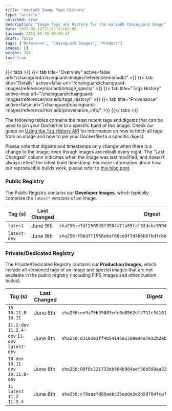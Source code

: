 ```yaml
---
title: "mariadb Image Tags History"
type: "article"
unlisted: true
description: "Image Tags and History for the mariadb Chainguard Image"
date: 2023-06-22T11:07:52+02:00
lastmod: 2024-06-10 00:50:47
draft: false
tags: ["Reference", "Chainguard Images", "Product"]
images: []
weight: 700
toc: true
---
```


{{< tabs >}}
{{< tab title="Overview" active=false url="/chainguard/chainguard-images/reference/mariadb/" >}}
{{< tab title="Details" active=false url="/chainguard/chainguard-images/reference/mariadb/image_specs/" >}}
{{< tab title="Tags History" active=true url="/chainguard/chainguard-images/reference/mariadb/tags_history/" >}}
{{< tab title="Provenance" active=false url="/chainguard/chainguard-images/reference/mariadb/provenance_info/" >}}
{{</ tabs >}}

The following tables contains the most recent tags and digests that can be used to pin your Dockerfile to a specific build of this image. Check our guide on [Using the Tag History API](/chainguard/chainguard-images/using-the-tag-history-api/) for information on how to fetch all tags from an image and how to pin your Dockerfile to a specific digest.

Please note that digests and timestamps only change when there is a change to the image, even though images are rebuilt every night. The "Last Changed" column indicates when the image was last modified, and doesn't always reflect the latest build timestamp. For more information about how our reproducible builds work, please refer to [this blog post](https://www.chainguard.dev/unchained/reproducing-chainguards-reproducible-image-builds).

### Public Registry
The Public Registry contains our **Developer Images**, which typically comprise the `latest*` versions of an image.

| Tag (s)       | Last Changed | Digest                                                                    |
|---------------|--------------|---------------------------------------------------------------------------|
|  `latest`     | June 9th     | `sha256:e7df250045f3984a7fa85faf52dcbc9594075b7ee5c0e146d28f9a8f6113ca81` |
|  `latest-dev` | June 9th     | `sha256:f9bd7f1968e6af66cd0f7d4b6b6fbdfc6d7addcf150bd93b0ec0204c60e8d34e` |


### Private/Dedicated Registry
The Private/Dedicated Registry contains our **Production Images**, which include all versioned tags of an image and special images that are not available in the public registry (including FIPS images and other custom builds).

| Tag (s)                                        | Last Changed | Digest                                                                    |
|------------------------------------------------|--------------|---------------------------------------------------------------------------|
|  `10` `10.11.8` `10.11`                        | June 8th     | `sha256:ee9a75b35083edc0a0562df4711c34101f3856c099df7910168077e3baa291e3` |
|  `11.2-dev` `11.2.4-dev` `11-dev` `latest-dev` | June 8th     | `sha256:d3103e3ff4054145e130ee94a7e32b2eb8b8b0cdafc5cc4d54544f5b51bdf6e5` |
|  `10-dev` `10.11-dev` `10.11.8-dev`            | June 8th     | `sha256:00f0c221733eb904b984aef56b599aa32b58ba698fc354bebbed5e463c7d30b8` |
|  `11` `latest` `11.2` `11.2.4`                 | June 8th     | `sha256:c78aaefd89aebc25eeda3e2b58784fca7b590ce173763ce52194a3fd8d3b65c6` |

